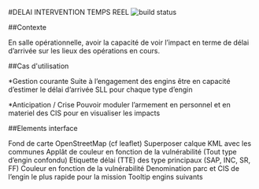 #DELAI INTERVENTION TEMPS REEL ![build status](https://app.travis-ci.com/vidavenel/sdis_delai_ops.svg?branch=master)

##Contexte

En salle opérationnelle, avoir la capacité de voir l’impact en terme de délai d’arrivée sur les lieux des opérations en cours.

##Cas d'utilisation

*Gestion courante
Suite à l’engagement des engins être en capacité d’estimer le délai d’arrivée SLL pour chaque type d’engin

*Anticipation / Crise
Pouvoir moduler l’armement en personnel et en materiel des CIS pour en visualiser les impacts

##Elements interface

Fond de carte OpenStreetMap (cf leaflet)
Superposer calque KML avec les communes
Applât de couleur en fonction de la vulnérabilité (Tout type d’engin confondu)
Etiquette
délai (TTE) des type principaux (SAP, INC, SR, FF)
Couleur en fonction de la vulnérabilité
Denomination parc et CIS de l’engin le plus rapide pour la mission
Tooltip engins suivants
